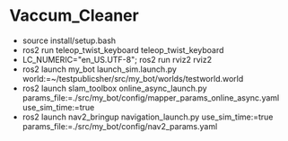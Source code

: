 # Vaccum_Cleaner
+ source install/setup.bash
+ ros2 run teleop_twist_keyboard teleop_twist_keyboard 
+ LC_NUMERIC="en_US.UTF-8"; ros2 run rviz2 rviz2
+ ros2 launch my_bot launch_sim.launch.py world:=~/testpublicsher/src/my_bot/worlds/testworld.world
+ ros2 launch slam_toolbox online_async_launch.py params_file:=./src/my_bot/config/mapper_params_online_async.yaml use_sim_time:=true
+ ros2 launch nav2_bringup navigation_launch.py use_sim_time:=true params_file:=./src/my_bot/config/nav2_params.yaml 
